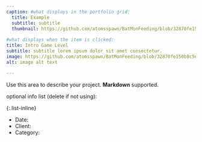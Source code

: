 ```yaml
---
caption: #what displays in the portfolio grid:
  title: Example
  subtitle: subtitle
  thumbnail: https://github.com/atomsspawn/BatMonFeeding/blob/32870fe150b8c5d2d4ccecf715eafa471e19bc7c/assets/img/IntroSS.jpg
  
#what displays when the item is clicked:
title: Intro Game Level
subtitle: subtitle lorem ipsum dolor sit amet consectetur.
image: https://github.com/atomsspawn/BatMonFeeding/blob/32870fe150b8c5d2d4ccecf715eafa471e19bc7c/assets/img/IntroSS.jpg #main image, can be a link or a file in assets/img/portfolio
alt: image alt text

---
```

Use this area to describe your project. **Markdown** supported.

optional info list (delete if not using):

{:.list-inline} 
- Date: 
- Client: 
- Category: 

